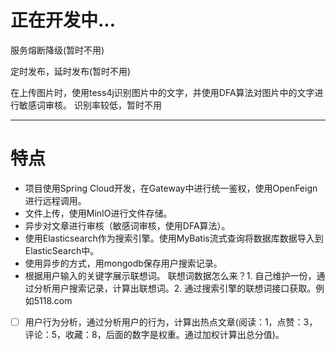 # 正在开发中...

服务熔断降级(暂时不用)

定时发布，延时发布(暂时不用)

在上传图片时，使用tess4j识别图片中的文字，并使用DFA算法对图片中的文字进行敏感词审核。 识别率较低，暂时不用


---
# 特点
* 项目使用Spring Cloud开发，在Gateway中进行统一鉴权，使用OpenFeign进行远程调用。 
* 文件上传，使用MinIO进行文件存储。
* 异步对文章进行审核（敏感词审核，使用DFA算法）。
* 使用Elasticsearch作为搜索引擎。使用MyBatis流式查询将数据库数据导入到ElasticSearch中。
* 使用异步的方式，用mongodb保存用户搜索记录。
* 根据用户输入的关键字展示联想词。
  联想词数据怎么来？1. 自己维护一份，通过分析用户搜索记录，计算出联想词。2. 通过搜索引擎的联想词接口获取。例如5118.com
- [ ] 用户行为分析，通过分析用户的行为，计算出热点文章(阅读：1，点赞：3，评论：5，收藏：8，后面的数字是权重。通过加权计算出总分值)。 

